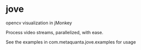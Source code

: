 jove
====

opencv visualization in jMonkey

Process video streams, parallelized, with ease.

See the examples in com.metaquanta.jove.examples for usage
